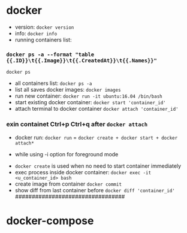 # docker
- version:
`docker version`
- info:
`docker info`
- running containers list:
### `docker ps -a --format "table {{.ID}}\t{{.Image}}\t{{.CreatedAt}}\t{{.Names}}"`
`docker ps`
- all containers list:
`docker ps -a`
- list all saves docker images:
`docker images`
- run new container:
`docker run -it ubuntu:16.04 /bin/bash`
- start existing docker container:
`docker start 'container_id'`
- attach terminal to docker container
`docker attach 'container_id'`
### exin containet Ctrl+p Ctrl+q after `docker attach`
- docker run:
`docker run` = `docker create + docker start +
docker attach*`
 * while using -i option for foreground mode
- `docker create` is used when no need to start container immediately
- exec process inside docker container:
`docker exec -it <u_container_id> bash`
- create image from container
`docker commit`
- show diff from last container before
`docker diff 'container_id'`
#################################
# docker-compose

